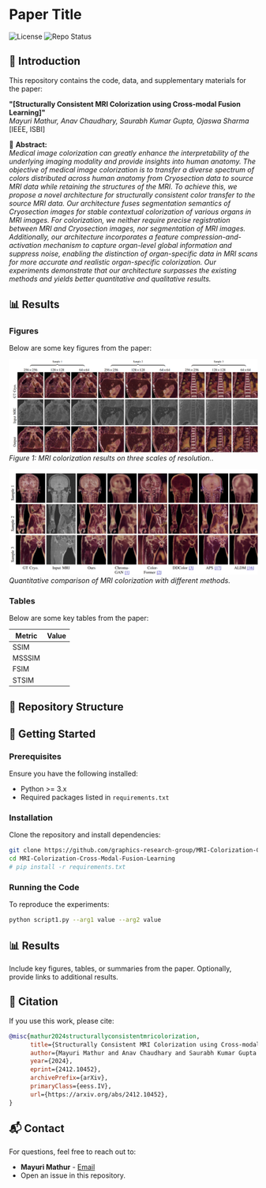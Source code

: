 # Paper Title

![License](https://img.shields.io/badge/license-MIT-blue.svg)
![Repo Status](https://img.shields.io/badge/status-active-success)

## 📄 Introduction
This repository contains the code, data, and supplementary materials for the paper:

**"[Structurally Consistent MRI Colorization using Cross-modal Fusion Learning]"**  
_Mayuri Mathur, Anav Chaudhary, Saurabh Kumar Gupta, Ojaswa Sharma_  
[IEEE, ISBI]  

📌 **Abstract:**  
_Medical image colorization can greatly enhance the interpretability of the underlying imaging modality and provide insights into human anatomy. The objective of medical image colorization is to transfer a diverse spectrum of colors distributed across human anatomy from Cryosection data to source MRI data while retaining the structures of the MRI. To achieve this, we propose a novel architecture for structurally consistent color transfer to the source MRI data. Our architecture fuses segmentation semantics of Cryosection images for stable contextual colorization of various organs in MRI images. For colorization, we neither require precise registration between MRI and Cryosection images, nor segmentation of MRI images. Additionally, our architecture incorporates a feature compression-and-activation mechanism to capture organ-level global information and suppress noise, enabling the distinction of organ-specific data in MRI scans for more accurate and realistic organ-specific colorization. Our experiments demonstrate that our architecture surpasses the existing methods and yields better quantitative and qualitative results._

## 📊 Results
### Figures
Below are some key figures from the paper:

![Figure 1](./results/multiresoutputs.png)
*Figure 1: MRI colorization results on three scales of resolution..*

![Figure 2](./results/Comparisons.png)
*Quantitative comparison of MRI colorization with different methods.*

### Tables
Below are some key tables from the paper:

| Metric  | Value |
|---------|-------|
| SSIM | |
| MSSSIM | |
| FSIM  | |
| STSIM  |  |

## 📁 Repository Structure
<!-- ```
📂 project-root
├── 📜 paper.pdf                  # Final version of the paper
├── 📂 code                        # Source code for experiments/simulations
│   ├── script1.py
│   ├── script2.py
│   └── ...
├── 📂 data                        # Sample datasets or preprocessing scripts
├── 📂 results                     # Experimental results, figures, plots
├── 📂 models                      # Pretrained models (if applicable)
├── 📜 requirements.txt            # List of dependencies
├── 📜 README.md                   # This file
└── 📜 LICENSE                     # License information
``` -->

## 🚀 Getting Started
### Prerequisites
Ensure you have the following installed:
- Python >= 3.x
- Required packages listed in `requirements.txt`

### Installation
Clone the repository and install dependencies:
```bash
git clone https://github.com/graphics-research-group/MRI-Colorization-Cross-Modal-Fusion-Learning.git
cd MRI-Colorization-Cross-Modal-Fusion-Learning
# pip install -r requirements.txt
```

### Running the Code
To reproduce the experiments:
```bash
python script1.py --arg1 value --arg2 value
```

## 📊 Results
Include key figures, tables, or summaries from the paper. Optionally, provide links to additional results.

## 📑 Citation
If you use this work, please cite:
```bibtex
@misc{mathur2024structurallyconsistentmricolorization,
      title={Structurally Consistent MRI Colorization using Cross-modal Fusion Learning}, 
      author={Mayuri Mathur and Anav Chaudhary and Saurabh Kumar Gupta and Ojaswa Sharma},
      year={2024},
      eprint={2412.10452},
      archivePrefix={arXiv},
      primaryClass={eess.IV},
      url={https://arxiv.org/abs/2412.10452}, 
}
```

## 📬 Contact
For questions, feel free to reach out to:
- **Mayuri Mathur** - [Email](mailto:mayurim@iiitd.ac.in)
- Open an issue in this repository.


